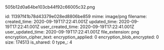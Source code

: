 505b12d0a64be103cb44f92c66005c32.png

id: 11397f41b78d43379e028ed8806be859
mime: image/png
filename: 
created_time: 2020-09-19T17:22:41.001Z
updated_time: 2020-09-19T17:22:41.001Z
user_created_time: 2020-09-19T17:22:41.001Z
user_updated_time: 2020-09-19T17:22:41.001Z
file_extension: png
encryption_cipher_text: 
encryption_applied: 0
encryption_blob_encrypted: 0
size: 174513
is_shared: 0
type_: 4
